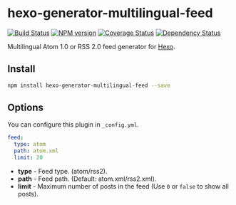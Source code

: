 # hexo-generator-multilingual-feed

[![Build Status](https://travis-ci.org/ahaasler/hexo-generator-multilingual-feed.svg?branch=master)](https://travis-ci.org/ahaasler/hexo-generator-multilingual-feed)
[![NPM version](https://badge.fury.io/js/hexo-generator-multilingual-feed.svg)](http://badge.fury.io/js/hexo-generator-multilingual-feed)
[![Coverage Status](https://img.shields.io/coveralls/ahaasler/hexo-generator-multilingual-feed.svg)](https://coveralls.io/r/ahaasler/hexo-generator-multilingual-feed?branch=master)
[![Dependency Status](https://gemnasium.com/ahaasler/hexo-generator-multilingual-feed.svg)](https://gemnasium.com/ahaasler/hexo-generator-multilingual-feed)

Multilingual Atom 1.0 or RSS 2.0 feed generator for [Hexo](http://hexo.io).

## Install

``` bash
npm install hexo-generator-multilingual-feed --save
```

## Options

You can configure this plugin in `_config.yml`.

``` yaml
feed:
  type: atom
  path: atom.xml
  limit: 20
```

- **type** - Feed type. (atom/rss2).
- **path** - Feed path. (Default: atom.xml/rss2.xml).
- **limit** - Maximum number of posts in the feed (Use `0` or `false` to show all posts).
